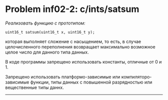 **Problem inf02-2: c/ints/satsum**
========================================

_Реализовать функцию с прототипом:_

    uint16_t satsum(uint16_t x, uint16_t y);

которая выполняет сложение с насыщением, то есть, в случае целочисленного переполнения возвращает максимально возможное целое число для данного типа данных.

В коде программы запрещено использовать константы, отличные от 0 и 1.

Запрещено использовать платформо-зависимые или компиляторо-зависимые функции, 
типы данных с повышенной разрядностью или вещественные типы даннх.

***
